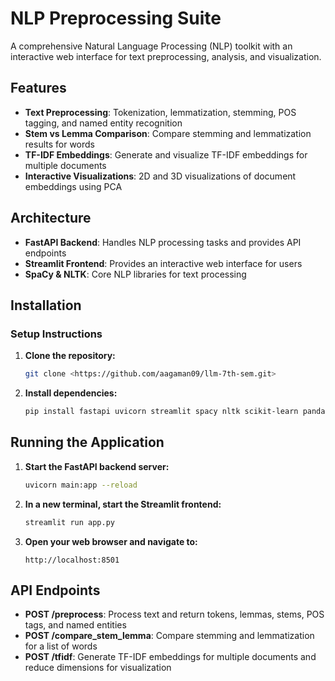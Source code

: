 # NLP Preprocessing Suite

A comprehensive Natural Language Processing (NLP) toolkit with an interactive web interface for text preprocessing, analysis, and visualization.

## Features

- **Text Preprocessing**: Tokenization, lemmatization, stemming, POS tagging, and named entity recognition
- **Stem vs Lemma Comparison**: Compare stemming and lemmatization results for words
- **TF-IDF Embeddings**: Generate and visualize TF-IDF embeddings for multiple documents
- **Interactive Visualizations**: 2D and 3D visualizations of document embeddings using PCA

## Architecture

- **FastAPI Backend**: Handles NLP processing tasks and provides API endpoints
- **Streamlit Frontend**: Provides an interactive web interface for users
- **SpaCy & NLTK**: Core NLP libraries for text processing

## Installation


### Setup Instructions

1. **Clone the repository:**
   ```bash
   git clone <https://github.com/aagaman09/llm-7th-sem.git>
   ```


4. **Install dependencies:**
   ```bash
   pip install fastapi uvicorn streamlit spacy nltk scikit-learn pandas numpy plotly
   ```



## Running the Application

1. **Start the FastAPI backend server:**
   ```bash
   uvicorn main:app --reload
   ```

2. **In a new terminal, start the Streamlit frontend:**
   ```bash
   streamlit run app.py
   ```

3. **Open your web browser and navigate to:**
   ```
   http://localhost:8501
   ```

## API Endpoints

- **POST /preprocess**: Process text and return tokens, lemmas, stems, POS tags, and named entities
- **POST /compare_stem_lemma**: Compare stemming and lemmatization for a list of words
- **POST /tfidf**: Generate TF-IDF embeddings for multiple documents and reduce dimensions for visualization

